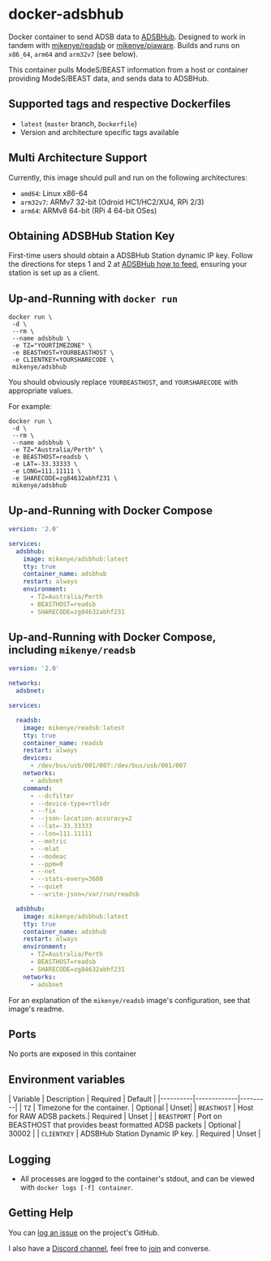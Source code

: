 # docker-adsbhub

Docker container to send ADSB data to [ADSBHub](https://www.adsbhub.org). Designed to work in tandem with [mikenye/readsb](https://hub.docker.com/repository/docker/mikenye/readsb) or [mikenye/piaware](https://hub.docker.com/repository/docker/mikenye/piaware). Builds and runs on `x86_64`, `arm64` and `arm32v7` (see below).

This container pulls ModeS/BEAST information from a host or container providing ModeS/BEAST data, and sends data to ADSBHub.

## Supported tags and respective Dockerfiles

* `latest` (`master` branch, `Dockerfile`)
* Version and architecture specific tags available

## Multi Architecture Support

Currently, this image should pull and run on the following architectures:

* `amd64`: Linux x86-64
* `arm32v7`: ARMv7 32-bit (Odroid HC1/HC2/XU4, RPi 2/3)
* `arm64`: ARMv8 64-bit (RPi 4 64-bit OSes)

## Obtaining ADSBHub Station Key

First-time users should obtain a ADSBHub Station dynamic IP key. Follow the directions for steps 1 and 2 at [ADSBHub how to feed](https://www.adsbhub.org/howtofeed.php), ensuring your station is set up as a client.

## Up-and-Running with `docker run`

```shell
docker run \
 -d \
 --rm \
 --name adsbhub \
 -e TZ="YOURTIMEZONE" \
 -e BEASTHOST=YOURBEASTHOST \
 -e CLIENTKEY=YOURSHARECODE \
 mikenye/adsbhub
```

You should obviously replace `YOURBEASTHOST`, and `YOURSHARECODE` with appropriate values.

For example:

```shell
docker run \
 -d \
 --rm \
 --name adsbhub \
 -e TZ="Australia/Perth" \
 -e BEASTHOST=readsb \
 -e LAT=-33.33333 \
 -e LONG=111.11111 \
 -e SHARECODE=zg84632abhf231 \
 mikenye/adsbhub
```

## Up-and-Running with Docker Compose

```yaml
version: '2.0'

services:
  adsbhub:
    image: mikenye/adsbhub:latest
    tty: true
    container_name: adsbhub
    restart: always
    environment:
      - TZ=Australia/Perth
      - BEASTHOST=readsb
      - SHARECODE=zg84632abhf231
```

## Up-and-Running with Docker Compose, including `mikenye/readsb`

```yaml
version: '2.0'

networks:
  adsbnet:

services:

  readsb:
    image: mikenye/readsb:latest
    tty: true
    container_name: readsb
    restart: always
    devices:
      - /dev/bus/usb/001/007:/dev/bus/usb/001/007
    networks:
      - adsbnet
    command:
      - --dcfilter
      - --device-type=rtlsdr
      - --fix
      - --json-location-accuracy=2
      - --lat=-33.33333
      - --lon=111.11111
      - --metric
      - --mlat
      - --modeac
      - --ppm=0
      - --net
      - --stats-every=3600
      - --quiet
      - --write-json=/var/run/readsb

  adsbhub:
    image: mikenye/adsbhub:latest
    tty: true
    container_name: adsbhub
    restart: always
    environment:
      - TZ=Australia/Perth
      - BEASTHOST=readsb
      - SHARECODE=zg84632abhf231
    networks:
      - adsbnet
```

For an explanation of the `mikenye/readsb` image's configuration, see that image's readme.

## Ports

No ports are exposed in this container

## Environment variables

| Variable | Description | Required | Default |
|----------|-------------|---------|
| `TZ` | Timezone for the container. | Optional | Unset|
| `BEASTHOST` | Host for RAW ADSB packets.| Required | Unset |
| `BEASTPORT` | Port on BEASTHOST that provides beast formatted ADSB packets | Optional | 30002 |
| `CLIENTKEY` | ADSBHub Station Dynamic IP key. | Required | Unset |

## Logging

* All processes are logged to the container's stdout, and can be viewed with `docker logs [-f] container`.

## Getting Help

You can [log an issue](https://github.com/mikenye/docker-adsbhub/issues) on the project's GitHub.

I also have a [Discord channel](https://discord.gg/sTf9uYF), feel free to [join](https://discord.gg/sTf9uYF) and converse.
